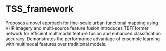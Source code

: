 # TSS_framework
Proposes a novel approach for fine-scale urban functional mapping using VHR imagery and multi-source feature fusion.Introduces TBFFformer network for efficient multimodal feature fusion and enhanced classification accuracy. Demonstrates the performance advantage of ensemble learning with multimodal features over traditional models.
